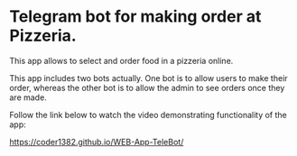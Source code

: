 # Telegram bot for making order at Pizzeria.

This app allows to select and order food in a pizzeria online.

This app includes two bots actually. One bot is to allow users to make their order,
whereas the other bot is to allow the admin to see orders once they are made.

Follow the link below to watch the video demonstrating functionality of the app:

https://coder1382.github.io/WEB-App-TeleBot/
